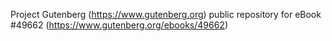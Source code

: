 Project Gutenberg (https://www.gutenberg.org) public repository for eBook #49662 (https://www.gutenberg.org/ebooks/49662)

